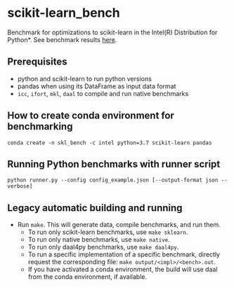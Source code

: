 # scikit-learn_bench

Benchmark for optimizations to scikit-learn in the Intel(R) Distribution for
Python*. See benchmark results [here](https://intelpython.github.io/scikit-learn_bench).

## Prerequisites
- python and scikit-learn to run python versions
- pandas when using its DataFrame as input data format
- `icc`, `ifort`, `mkl`, `daal` to compile and run native benchmarks

## How to create conda environment for benchmarking
`conda create -n skl_bench -c intel python=3.7 scikit-learn pandas`

## Running Python benchmarks with runner script
`python runner.py --config config_example.json [--output-format json --verbose]`

## Legacy automatic building and running
- Run `make`. This will generate data, compile benchmarks, and run them.
  - To run only scikit-learn benchmarks, use `make sklearn`.
  - To run only native benchmarks, use `make native`.
  - To run only daal4py benchmarks, use `make daal4py`.
  - To run a specific implementation of a specific benchmark,
    directly request the corresponding file: `make output/<impl>/<bench>.out`.
  - If you have activated a conda environment, the build will use daal from
    the conda environment, if available.
